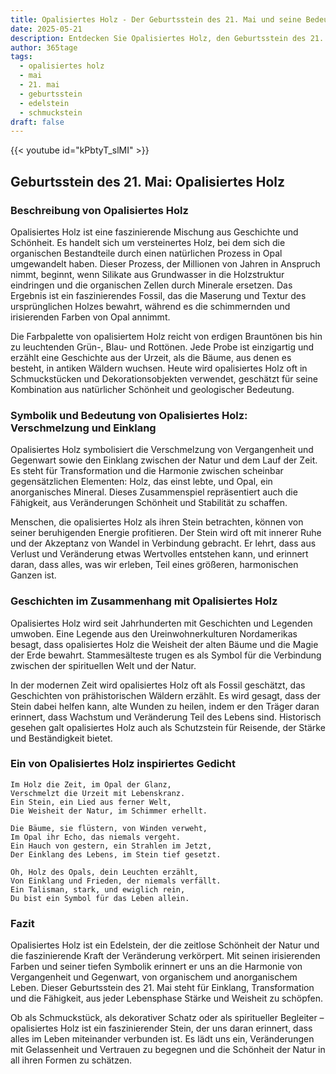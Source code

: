 ```yaml
---
title: Opalisiertes Holz - Der Geburtsstein des 21. Mai und seine Bedeutung
date: 2025-05-21
description: Entdecken Sie Opalisiertes Holz, den Geburtsstein des 21. Mai, der Verschmelzung und Einklang symbolisiert. Seine Symbolik und Geschichte werden Sie inspirieren.
author: 365tage
tags:
  - opalisiertes holz
  - mai
  - 21. mai
  - geburtsstein
  - edelstein
  - schmuckstein
draft: false
---
```


{{< youtube id="kPbtyT_slMI" >}}

## Geburtsstein des 21. Mai: Opalisiertes Holz

### Beschreibung von Opalisiertes Holz

Opalisiertes Holz ist eine faszinierende Mischung aus Geschichte und Schönheit. Es handelt sich um versteinertes Holz, bei dem sich die organischen Bestandteile durch einen natürlichen Prozess in Opal umgewandelt haben. Dieser Prozess, der Millionen von Jahren in Anspruch nimmt, beginnt, wenn Silikate aus Grundwasser in die Holzstruktur eindringen und die organischen Zellen durch Minerale ersetzen. Das Ergebnis ist ein faszinierendes Fossil, das die Maserung und Textur des ursprünglichen Holzes bewahrt, während es die schimmernden und irisierenden Farben von Opal annimmt.

Die Farbpalette von opalisiertem Holz reicht von erdigen Brauntönen bis hin zu leuchtenden Grün-, Blau- und Rottönen. Jede Probe ist einzigartig und erzählt eine Geschichte aus der Urzeit, als die Bäume, aus denen es besteht, in antiken Wäldern wuchsen. Heute wird opalisiertes Holz oft in Schmuckstücken und Dekorationsobjekten verwendet, geschätzt für seine Kombination aus natürlicher Schönheit und geologischer Bedeutung.

### Symbolik und Bedeutung von Opalisiertes Holz: Verschmelzung und Einklang

Opalisiertes Holz symbolisiert die Verschmelzung von Vergangenheit und Gegenwart sowie den Einklang zwischen der Natur und dem Lauf der Zeit. Es steht für Transformation und die Harmonie zwischen scheinbar gegensätzlichen Elementen: Holz, das einst lebte, und Opal, ein anorganisches Mineral. Dieses Zusammenspiel repräsentiert auch die Fähigkeit, aus Veränderungen Schönheit und Stabilität zu schaffen.

Menschen, die opalisiertes Holz als ihren Stein betrachten, können von seiner beruhigenden Energie profitieren. Der Stein wird oft mit innerer Ruhe und der Akzeptanz von Wandel in Verbindung gebracht. Er lehrt, dass aus Verlust und Veränderung etwas Wertvolles entstehen kann, und erinnert daran, dass alles, was wir erleben, Teil eines größeren, harmonischen Ganzen ist.

### Geschichten im Zusammenhang mit Opalisiertes Holz

Opalisiertes Holz wird seit Jahrhunderten mit Geschichten und Legenden umwoben. Eine Legende aus den Ureinwohnerkulturen Nordamerikas besagt, dass opalisiertes Holz die Weisheit der alten Bäume und die Magie der Erde bewahrt. Stammesälteste trugen es als Symbol für die Verbindung zwischen der spirituellen Welt und der Natur.

In der modernen Zeit wird opalisiertes Holz oft als Fossil geschätzt, das Geschichten von prähistorischen Wäldern erzählt. Es wird gesagt, dass der Stein dabei helfen kann, alte Wunden zu heilen, indem er den Träger daran erinnert, dass Wachstum und Veränderung Teil des Lebens sind. Historisch gesehen galt opalisiertes Holz auch als Schutzstein für Reisende, der Stärke und Beständigkeit bietet.

### Ein von Opalisiertes Holz inspiriertes Gedicht

```
Im Holz die Zeit, im Opal der Glanz,  
Verschmelzt die Urzeit mit Lebenskranz.  
Ein Stein, ein Lied aus ferner Welt,  
Die Weisheit der Natur, im Schimmer erhellt.  

Die Bäume, sie flüstern, von Winden verweht,  
Im Opal ihr Echo, das niemals vergeht.  
Ein Hauch von gestern, ein Strahlen im Jetzt,  
Der Einklang des Lebens, im Stein tief gesetzt.  

Oh, Holz des Opals, dein Leuchten erzählt,  
Von Einklang und Frieden, der niemals verfällt.  
Ein Talisman, stark, und ewiglich rein,  
Du bist ein Symbol für das Leben allein.  
```

### Fazit

Opalisiertes Holz ist ein Edelstein, der die zeitlose Schönheit der Natur und die faszinierende Kraft der Veränderung verkörpert. Mit seinen irisierenden Farben und seiner tiefen Symbolik erinnert er uns an die Harmonie von Vergangenheit und Gegenwart, von organischem und anorganischem Leben. Dieser Geburtsstein des 21. Mai steht für Einklang, Transformation und die Fähigkeit, aus jeder Lebensphase Stärke und Weisheit zu schöpfen.

Ob als Schmuckstück, als dekorativer Schatz oder als spiritueller Begleiter – opalisiertes Holz ist ein faszinierender Stein, der uns daran erinnert, dass alles im Leben miteinander verbunden ist. Es lädt uns ein, Veränderungen mit Gelassenheit und Vertrauen zu begegnen und die Schönheit der Natur in all ihren Formen zu schätzen.